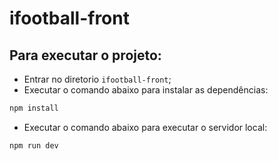 # ifootball-front

## Para executar o projeto:
* Entrar no diretorio `ifootball-front`;
* Executar o comando abaixo para instalar as dependências:
```sh
npm install
```
* Executar o comando abaixo para executar o servidor local:
```sh
npm run dev
```